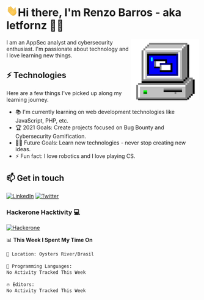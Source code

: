 # <img src="https://raw.githubusercontent.com/ABSphreak/ABSphreak/master/gifs/Hi.gif" width="30px">Hi there, I'm Renzo Barros - aka letfornz 👨‍💻

<img align="right" alt="GIF" height="160px" src="https://github.com/TheDudeThatCode/TheDudeThatCode/blob/master/Assets/PC.gif" />

I am an AppSec analyst and cybersecurity enthusiast. I'm passionate about technology and I love learning new things.

## ⚡ Technologies

Here are a few things I've picked up along my learning journey.


* 📚 I'm currently learning on web development technologies like JavaScript, PHP,  etc.
* 🏆 2021 Goals: Create projects focused on Bug Bounty and Cybersecurity Gamification.
* 💪🏼 Future Goals: Learn new technologies - never stop creating new ideas.
* ⚡ Fun fact: I love robotics and I love playing CS.

## 📫 Get in touch

[![LinkedIn](https://img.shields.io/badge/LinkedIn-0077B5?style=for-the-badge&logo=linkedin&logoColor=white)](https://www.linkedin.com/in/renzofranco/)
[![Twitter](https://img.shields.io/badge/Twitter-1DA1F2?style=for-the-badge&logo=twitter&logoColor=white)](https://twitter.com/letfornz)

### Hackerone Hacktivity 💻

[![Hackerone](https://encrypted-tbn0.gstatic.com/images?q=tbn:ANd9GcQkA5PW9UoYwTTSrY-4rw9XWdghr3y6S12TjgegCY1pgiiEq9kam6b-E0oZGzE8waL5Yvw&usqp=CAU)](https://hackerone.com/letfornz)


📊 **This Week I Spent My Time On** 

```text
📍 Location: Oysters River/Brasil

💬 Programming Languages: 
No Activity Tracked This Week

🔥 Editors: 
No Activity Tracked This Week

```
